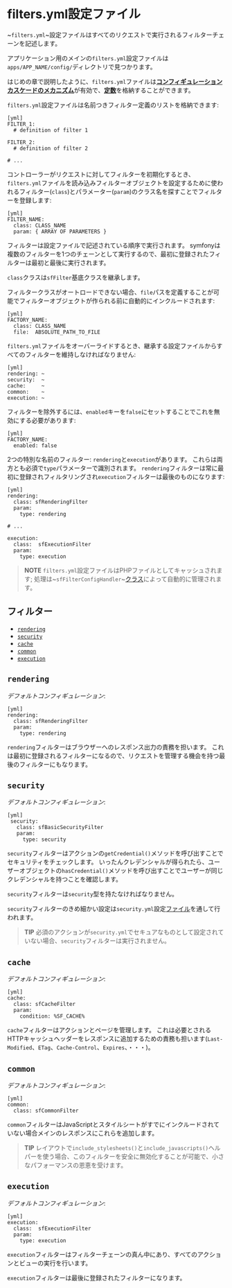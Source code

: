 filters.yml設定ファイル
=======================

~`filters.yml`~設定ファイルはすべてのリクエストで実行されるフィルターチェーンを記述します。

アプリケーション用のメインの`filters.yml`設定ファイルは`apps/APP_NAME/config/`ディレクトリで見つかります。

はじめの章で説明したように、`filters.yml`ファイルは[**コンフィギュレーションカスケードのメカニズム**](#chapter_03_configuration_cascade)が有効で、[**定数**](#chapter_03_constants)を格納することができます。

`filters.yml`設定ファイルは名前つきフィルター定義のリストを格納できます:

    [yml]
    FILTER_1:
      # definition of filter 1

    FILTER_2:
      # definition of filter 2

    # ...

コントローラーがリクエストに対してフィルターを初期化するとき、`filters.yml`ファイルを読み込みフィルターオブジェクトを設定するために使われるフィルター(`class`)とパラメーター(`param`)のクラス名を探すことでフィルターを登録します:

    [yml]
    FILTER_NAME:
      class: CLASS_NAME
      param: { ARRAY OF PARAMETERS }

フィルターは設定ファイルで記述されている順序で実行されます。
symfonyは複数のフィルターを1つのチェーンとして実行するので、最初に登録されたフィルターは最初と最後に実行されます。

`class`クラスは`sfFilter`基底クラスを継承します。

フィルタークラスがオートロードできない場合、`file`パスを定義することが可能でフィルターオブジェクトが作られる前に自動的にインクルードされます:

    [yml]
    FACTORY_NAME:
      class: CLASS_NAME
      file:  ABSOLUTE_PATH_TO_FILE

`filters.yml`ファイルをオーバーライドするとき、継承する設定ファイルからすべてのフィルターを維持しなければなりません:

    [yml]
    rendering: ~
    security:  ~
    cache:     ~
    common:    ~
    execution: ~

フィルターを除外するには、`enabled`キーを`false`にセットすることでこれを無効にする必要があります:

    [yml]
    FACTORY_NAME:
      enabled: false

2つの特別な名前のフィルター: `rendering`と`execution`があります。
これらは両方とも必須で`type`パラメーターで識別されます。
`rendering`フィルターは常に最初に登録されフィルタリングされ`execution`フィルターは最後のものになります:

    [yml]
    rendering:
      class: sfRenderingFilter
      param:
        type: rendering

    # ...

    execution:
      class:  sfExecutionFilter
      param:
        type: execution

>**NOTE**
>`filters.yml`設定ファイルはPHPファイルとしてキャッシュされます; 
>処理は~`sfFilterConfigHandler`~[クラス](#chapter_14_config_handlers_yml)によって自動的に管理されます。

<div class="pagebreak"></div>

フィルター
----------

 * [`rendering`](#chapter_12_rendering)
 * [`security`](#chapter_12_security)
 * [`cache`](#chapter_12_cache)
 * [`common`](#chapter_12_common)
 * [`execution`](#chapter_12_execution)

`rendering`
-----------

*デフォルトコンフィギュレーション*:

    [yml]
    rendering:
      class: sfRenderingFilter
      param:
        type: rendering

`rendering`フィルターはブラウザーへのレスポンス出力の責務を担います。
これは最初に登録されるフィルターになるので、リクエストを管理する機会を持つ最後のフィルターにもなります。

`security`
----------

*デフォルトコンフィギュレーション*:

    [yml]
     security:
       class: sfBasicSecurityFilter
       param:
         type: security

`security`フィルターはアクションの`getCredential()`メソッドを呼び出すことでセキュリティをチェックします。
いったんクレデンシャルが得られたら、ユーザーオブジェクトの`hasCredential()`メソッドを呼び出すことでユーザーが同じクレデンシャルを持つことを確認します。

`security`フィルターは`security`型を持たなければなりません。

`security`フィルターのきめ細かい設定は`security.yml`設定[ファイル](#chapter_08)を通して行われます。

>**TIP**
>必須のアクションが`security.yml`でセキュアなものとして設定されていない場合、`security`フィルターは実行されません。

`cache`
-------

*デフォルトコンフィギュレーション*:

    [yml]
    cache:
      class: sfCacheFilter
      param:
        condition: %SF_CACHE%

`cache`フィルターはアクションとページを管理します。
これは必要とされるHTTPキャッシュヘッダーをレスポンスに追加するための責務も担います(`Last-Modified`、`ETag`、`Cache-Control`、`Expires`、・・・)。

`common`
--------

*デフォルトコンフィギュレーション*:

    [yml]
    common:
      class: sfCommonFilter

`common`フィルターはJavaScriptとスタイルシートがすでにインクルードされていない場合メインのレスポンスにこれらを追加します。

>**TIP**
>レイアウトで`include_stylesheets()`と`include_javascripts()`ヘルパーを使う場合、このフィルターを安全に無効化することが可能で、小さなパフォーマンスの恩恵を受けます。

`execution`
-----------

*デフォルトコンフィギュレーション*:

    [yml]
    execution:
      class:  sfExecutionFilter
      param:
        type: execution

`execution`フィルターはフィルターチェーンの真ん中にあり、すべてのアクションとビューの実行を行います。

`execution`フィルターは最後に登録されたフィルターになります。
